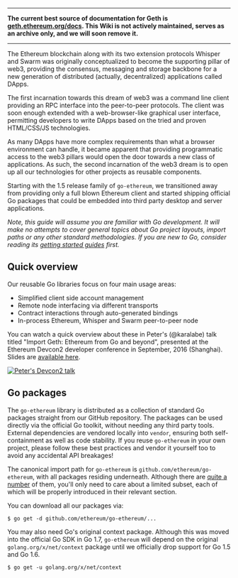 ***

**The current best source of documentation for Geth is [geth.ethereum.org/docs](https://geth.ethereum.org/docs/). This Wiki is not actively maintained, serves as an archive only, and we will soon remove it.**

***

The Ethereum blockchain along with its two extension protocols Whisper and Swarm was originally conceptualized to become the supporting pillar of web3, providing the consensus, messaging and storage backbone for a new generation of distributed (actually, decentralized) applications called DApps.

The first incarnation towards this dream of web3 was a command line client providing an RPC interface into the peer-to-peer protocols. The client was soon enough extended with a web-browser-like graphical user interface, permitting developers to write DApps based on the tried and proven HTML/CSS/JS technologies.

As many DApps have more complex requirements than what a browser environment can handle, it became apparent that providing programmatic access to the web3 pillars would open the door towards a new class of applications. As such, the second incarnation of the web3 dream is to open up all our technologies for other projects as reusable components.

Starting with the 1.5 release family of `go-ethereum`, we transitioned away from providing only a full blown Ethereum client and started shipping official Go packages that could be embedded into third party desktop and server applications.

*Note, this guide will assume you are familiar with Go development. It will make no attempts to cover general topics about Go project layouts, import paths or any other standard methodologies. If you are new to Go, consider reading its [getting started guides](https://github.com/golang/go/wiki#getting-started-with-go) first.*

## Quick overview

Our reusable Go libraries focus on four main usage areas:

- Simplified client side account management
- Remote node interfacing via different transports
- Contract interactions through auto-generated bindings
- In-process Ethereum, Whisper and Swarm peer-to-peer node

You can watch a quick overview about these in Peter's (@karalabe) talk titled "Import Geth: Ethereum from Go and beyond", presented at the Ethereum Devcon2 developer conference in September, 2016 (Shanghai). Slides are [available here](https://ethereum.karalabe.com/talks/2016-devcon.html).

[![Peter's Devcon2 talk](https://img.youtube.com/vi/R0Ia1U9Gxjg/0.jpg)](https://www.youtube.com/watch?v=R0Ia1U9Gxjg)

## Go packages

The `go-ethereum` library is distributed as a collection of standard Go packages straight from our GitHub repository. The packages can be used directly via the official Go toolkit, without needing any third party tools. External dependencies are vendored locally into `vendor`, ensuring both self-containment as well as code stability. If you reuse `go-ethereum` in your own project, please follow these best practices and vendor it yourself too to avoid any accidental API breakages!

The canonical import path for `go-ethereum` is `github.com/ethereum/go-ethereum`, with all packages residing underneath. Although there are [quite a number](https://godoc.org/github.com/ethereum/go-ethereum#pkg-subdirectories) of them, you'll only need to care about a limited subset, each of which will be properly introduced in their relevant section.

You can download all our packages via:

```
$ go get -d github.com/ethereum/go-ethereum/...
```

You may also need Go's original context package. Although this was moved into the official Go SDK in Go 1.7, `go-ethereum` will depend on the original `golang.org/x/net/context` package until we officially drop support for Go 1.5 and Go 1.6.

```
$ go get -u golang.org/x/net/context
```